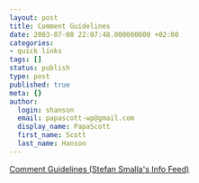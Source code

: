 ```yaml
---
layout: post
title: Comment Guidelines
date: 2003-07-08 22:07:48.000000000 +02:00
categories:
- quick links
tags: []
status: publish
type: post
published: true
meta: {}
author:
  login: shanson
  email: papascott-wp@gmail.com
  display_name: PapaScott
  first_name: Scott
  last_name: Hanson
---
```

<p><a title="What he said goes here too. So there." href="http://www.smalla.net/infofeed/2003/07/08/comment_guidelines.shtml">Comment Guidelines (Stefan Smalla's Info Feed)</a></p>
